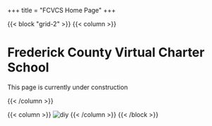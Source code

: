 +++
title = "FCVCS Home Page"
+++

{{< block "grid-2" >}}
{{< column >}}

# Frederick County Virtual Charter School
This page is currently under construction

{{< /column >}}

{{< column >}}
![diy](/images/rvp-logo.jpg)
{{< /column >}}
{{< /block >}}

